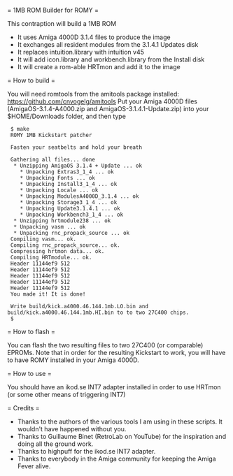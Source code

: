 = 1MB ROM Builder for ROMY =

This contraption will build a 1MB ROM

 * It uses Amiga 4000D 3.1.4 files to produce the image
 * It exchanges all resident modules from the 3.1.4.1 Updates disk
 * It replaces intuition.library with intuition v45
 * It will add icon.library and workbench.library from the Install disk
 * It will create a rom-able HRTmon and add it to the image

= How to build =

You will need romtools from the amitools package installed: https://github.com/cnvogelg/amitools
Put your Amiga 4000D files (AmigaOS-3.1.4-A4000.zip and AmigaOS-3.1.4.1-Update.zip) into your
$HOME/Downloads folder, and then type

```
 $ make
 ROMY 1MB Kickstart patcher

 Fasten your seatbelts and hold your breath

 Gathering all files... done
  * Unzipping AmigaOS 3.1.4 + Update ... ok
    * Unpacking Extras3_1_4 ... ok
    * Unpacking Fonts ... ok
    * Unpacking Install3_1_4 ... ok
    * Unpacking Locale ... ok
    * Unpacking ModulesA4000D_3.1.4 ... ok
    * Unpacking Storage3_1_4 ... ok
    * Unpacking Update3.1.4.1 ... ok
    * Unpacking Workbench3_1_4 ... ok
  * Unzipping hrtmodule238 ... ok
  * Unpacking vasm ... ok
  * Unpacking rnc_propack_source ... ok
 Compiling vasm... ok.
 Compiling rnc_propack_source... ok.
 Compressing hrtmon data... ok.
 Compiling HRTmodule... ok.
 Header 11144ef9 512
 Header 11144ef9 512
 Header 11144ef9 512
 Header 11144ef9 512
 Header 11144ef9 512
 You made it! It is done!

 Write build/kick.a4000.46.144.1mb.LO.bin and build/kick.a4000.46.144.1mb.HI.bin to to two 27C400 chips.
 $
```

= How to flash =

You can flash the two resulting files to two 27C400 (or comparable) EPROMs.
Note that in order for the resulting Kickstart to work, you will have to have
ROMY installed in your Amiga 4000D.


= How to use =

You should have an ikod.se INT7 adapter installed in order to use HRTmon (or
some other means of triggering INT7)

= Credits =

 * Thanks to the authors of the various tools I am using in these scripts. It
   wouldn't have happened without you.
 * Thanks to Guillaume Binet (RetroLab on YouTube) for the inspiration and doing
   all the ground work.
 * Thanks to highpuff for the ikod.se INT7 adapter.
 * Thanks to everybody in the Amiga community for keeping the Amiga Fever alive.

